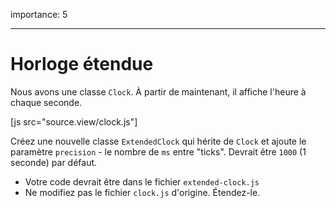importance: 5

---

# Horloge étendue

Nous avons une classe `Clock`. À partir de maintenant, il affiche l'heure à chaque seconde.

[js src="source.view/clock.js"]

Créez une nouvelle classe `ExtendedClock` qui hérite de `Clock` et ajoute le paramètre `precision` - le nombre de `ms` entre "ticks". Devrait être `1000` (1 seconde) par défaut.

- Votre code devrait être dans le fichier `extended-clock.js`
- Ne modifiez pas le fichier `clock.js` d'origine. Étendez-le.
